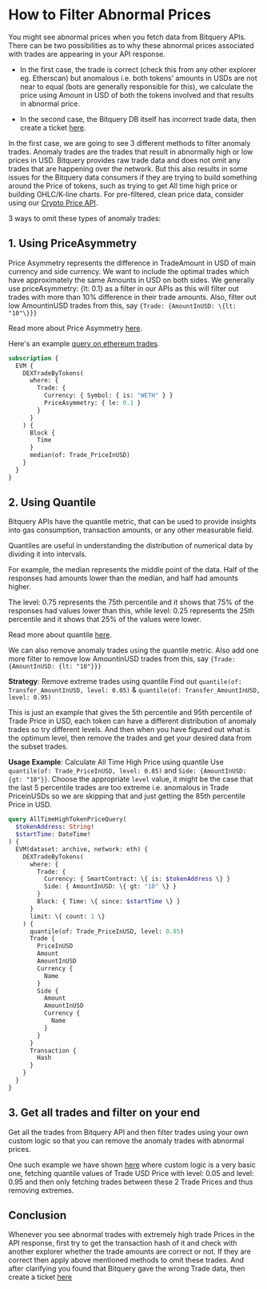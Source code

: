 # How to Filter Abnormal Prices

You might see abnormal prices when you fetch data from Bitquery APIs. There can be two possibilities as to why these abnormal prices associated with trades are appearing in your API response.

- In the first case, the trade is correct (check this from any other explorer eg. Etherscan) but anomalous i.e. both tokens’ amounts in USDs are not near to equal (bots are generally responsible for this), we calculate the price using Amount in USD of both the tokens involved and that results in abnormal price.

- In the second case, the Bitquery DB itself has incorrect trade data, then create a ticket [here](http://support.bitquery.io).

In the first case, we are going to see 3 different methods to filter anomaly trades. Anomaly trades are the trades that result in abnormally high or low prices in USD. Bitquery provides raw trade data and does not omit any trades that are happening over the network. But this also results in some issues for the Bitquery data consumers if they are trying to build something around the Price of tokens, such as trying to get All time high price or building OHLC/K-line charts. For pre-filtered, clean price data, consider using our [Crypto Price API](https://docs.bitquery.io/docs/trading/crypto-price-api/introduction/).

3 ways to omit these types of anomaly trades:

## 1. Using PriceAsymmetry

Price Asymmetry represents the difference in TradeAmount in USD of main currency and side currency. We want to include the optimal trades which have approximately the same Amounts in USD on both sides. We generally use priceAsymmetry: \{lt: 0.1\}
   as a filter in our APIs as this will filter out trades with more than 10% difference in their trade amounts.
   Also, filter out low AmountinUSD trades from this, say `{Trade: {AmountInUSD: \{lt: "10"\}}}`

Read more about Price Asymmetry [here](https://docs.bitquery.io/docs/graphql/metrics/priceAsymmetry/).

Here's an example [query on ethereum trades](https://ide.bitquery.io/Price-based-on-DEX-trades-in-USD).

```graphql
subscription {
  EVM {
    DEXTradeByTokens(
      where: {
        Trade: {
          Currency: { Symbol: { is: "WETH" } }
          PriceAsymmetry: { le: 0.1 }
        }
      }
    ) {
      Block {
        Time
      }
      median(of: Trade_PriceInUSD)
    }
  }
}
```
## 2. Using Quantile

Bitquery APIs have the quantile metric, that can be used to provide insights into gas consumption, transaction amounts, or any other measurable field.

Quantiles are useful in understanding the distribution of numerical data by dividing it into intervals.

For example, the median represents the middle point of the data. Half of the responses had amounts lower than the median, and half had amounts higher.

The level: 0.75 represents the 75th percentile and it shows that 75% of the responses had values lower than this, while level: 0.25 represents the 25th percentile and it shows that 25% of the values were lower.

Read more about quantile [here](https://docs.bitquery.io/docs/graphql/metrics/quantile/).

We can also remove anomaly trades using the quantile metric. Also add one more filter to remove low AmountinUSD trades from this, say `{Trade: {AmountInUSD: {lt: "10"}}}`

**Strategy**: Remove extreme trades using quantile
Find out `quantile(of: Transfer_AmountInUSD, level: 0.05)` & `quantile(of: Transfer_AmountInUSD, level: 0.95)`

This is just an example that gives the 5th percentile and 95th percentile of Trade Price in USD, each token can have a different distribution of anomaly trades so try different levels. And then when you have figured out what is the optimum level, then remove the trades and get your desired data from the subset trades.

**Usage Example**: Calculate All Time High Price using quantile
Use `quantile(of: Trade_PriceInUSD, level: 0.85)` and `Side: {AmountInUSD: {gt: "10"}}`. Choose the appropriate `level` value, it might be the case that the last 5 percentile trades are too extreme i.e. anomalous in Trade PriceinUSDs so we are skipping that and just getting the 85th percentile Price in USD.

```graphql
query AllTimeHighTokenPriceQuery(
  $tokenAddress: String!
  $startTime: DateTime!
) {
  EVM(dataset: archive, network: eth) {
    DEXTradeByTokens(
      where: {
        Trade: {
          Currency: { SmartContract: \{ is: $tokenAddress \} }
          Side: { AmountInUSD: \{ gt: "10" \} }
        }
        Block: { Time: \{ since: $startTime \} }
      }
      limit: \{ count: 1 \}
    ) {
      quantile(of: Trade_PriceInUSD, level: 0.85)
      Trade {
        PriceInUSD
        Amount
        AmountInUSD
        Currency {
          Name
        }
        Side {
          Amount
          AmountInUSD
          Currency {
            Name
          }
        }
      }
      Transaction {
        Hash
      }
    }
  }
}
```

## 3. Get all trades and filter on your end
Get all the trades from Bitquery API and then filter trades using your own custom logic so that you can remove the anomaly trades with abnormal prices.

One such example we have shown [here](https://docs.bitquery.io/docs/usecases/solana-ohlc-calculator/) where custom logic is a very basic one, fetching quantile values of Trade USD Price with level: 0.05 and level: 0.95 and then only fetching trades between these 2 Trade Prices and thus removing extremes.

## Conclusion

Whenever you see abnormal trades with extremely high trade Prices in the API response, first try to get the transaction hash of it and check with another explorer whether the trade amounts are correct or not. If they are correct then apply above mentioned methods to omit these trades. And after clarifying you found that Bitquery gave the wrong Trade data, then create a ticket [here](http://support.bitquery.io)
